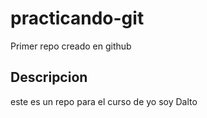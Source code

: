 # practicando-git
Primer repo creado en github
## Descripcion 
este es un repo para el curso de yo soy Dalto
